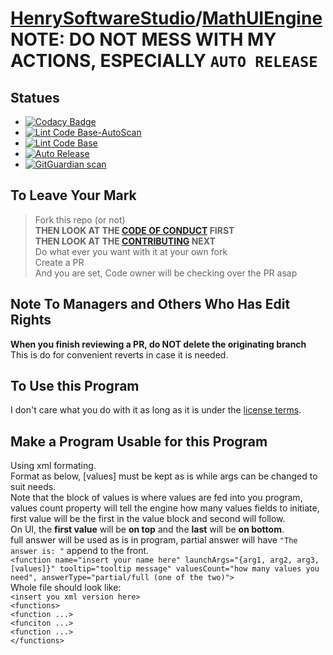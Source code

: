 # [HenrySoftwareStudio](https://henrysoftwarestudio.github.io/)/[MathUIEngine](https://github.com/HenrySoftwareStudio/MathUIEngine)<br> NOTE: DO NOT MESS WITH MY ACTIONS, **ESPECIALLY `AUTO RELEASE`**
## Statues
- [![Codacy Badge](https://app.codacy.com/project/badge/Grade/0fc8cfdbe3dc4b7e8af30bb560185487)](https://www.codacy.com/gh/HenrySoftwareStudio/MathUIEngine/dashboard?utm_source=github.com&amp;utm_medium=referral&amp;utm_content=HenrySoftwareStudio/MathUIEngine&amp;utm_campaign=Badge_Grade)
- [![Lint Code Base-AutoScan](https://github.com/HenrySoftwareStudio/MathUIEngine/actions/workflows/QATool-AutoScan.yml/badge.svg)](https://github.com/HenrySoftwareStudio/MathUIEngine/actions/workflows/QATool-AutoScan.yml)
- [![Lint Code Base](https://github.com/HenrySoftwareStudio/MathUIEngine/actions/workflows/QATool-FullScan.yml/badge.svg)](https://github.com/HenrySoftwareStudio/MathUIEngine/actions/workflows/QATool-FullScan.yml)
- [![Auto Release](https://github.com/HenrySoftwareStudio/MathUIEngine/actions/workflows/autoRelease.yml/badge.svg)](https://github.com/HenrySoftwareStudio/MathUIEngine/actions/workflows/autoRelease.yml)
- [![GitGuardian scan](https://github.com/HenrySoftwareStudio/MathUIEngine/actions/workflows/GitGuardian%20Scan.yml/badge.svg)](https://github.com/HenrySoftwareStudio/MathUIEngine/actions/workflows/GitGuardian%20Scan.yml)

## To Leave Your Mark
> Fork this repo (or not)\
> **THEN LOOK AT THE [CODE OF CONDUCT](https://github.com/HenrySoftwareStudio/MathUIEngine/blob/main/CODE_OF_CONDUCT.md) FIRST**\
> **THEN LOOK AT THE [CONTRIBUTING](https://github.com/HenrySoftwareStudio/MathUIEngine/blob/main/CONTRIBUTING.md) NEXT**\
> Do what ever you want with it at your own fork\
> Create a PR\
> And you are set, Code owner will be checking over the PR asap

## Note To Managers and Others Who Has Edit Rights
**When you finish reviewing a PR, do NOT delete the originating branch**\
This is do for convenient reverts in case it is needed.

## To Use this Program
I don't care what you do with it as long as it is under the [license terms](https://github.com/HenrySoftwareStudio/MathUIEngine/blob/main/LICENSE.txt).

## Make a Program Usable for this Program
Using xml formating.\
Format as below, [values] must be kept as is while args can be changed to suit needs.\
Note that the block of values is where values are fed into you program, values count property will tell the engine how many values fields to initiate, first value will be the first in the value block and second will follow.\
On UI, the **first value** will be **on top** and the **last** will be **on bottom**.\
full answer will be used as is in program, partial answer will have `"The answer is: "` append to the front.\
`<function name="insert your name here" launchArgs="{arg1, arg2, arg3, [values]}" tooltip="tooltip message" valuesCount="how many values you need", answerType="partial/full (one of the two)">`\
Whole file should look like:\
`<insert you xml version here>`\
`<functions>`\
`<function ...>`\
`<funciton ...>`\
`<function ...>`\
`</functions>`
